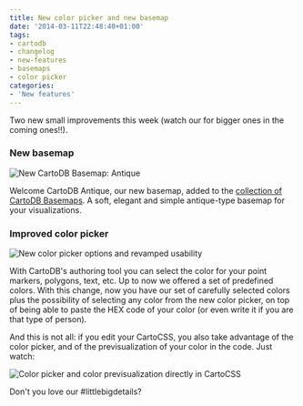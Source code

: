```yaml
---
title: New color picker and new basemap
date: '2014-03-11T22:48:40+01:00'
tags:
- cartodb
- changelog
- new-features
- basemaps
- color picker
categories:
- 'New features'
---
```


Two new small improvements  this week (watch our for bigger ones in the coming ones!!).

### New basemap

<img src="http://i.imgur.com/qd1akaY.gif" alt="New CartoDB Basemap: Antique"/>

Welcome CartoDB Antique, our new basemap, added to the <a href="http://blog.cartodb.com/post/67460068881/cartodb-makes-it-easy-to-add-the-perfect-basemap-to">collection of CartoDB Basemaps</a>. A soft, elegant and simple antique-type basemap for your visualizations.

### Improved color picker

<img src="http://i.imgur.com/OhZY1pA.gif" alt="New color picker options and revamped usability"/>

With CartoDB's authoring tool you can select the color for your point markers, polygons, text, etc. Up to now we offered a set of predefined colors. With this change, now you have our set of carefully selected colors plus the possibility of selecting any color from the new color picker, on top of being able to paste the HEX code of your color (or even write it if you are that type of person).

And this is not all: if you edit your CartoCSS, you also take advantage of the color picker, and of the previsualization of your color in the code. Just watch:

<img src="http://i.imgur.com/8yWZS3x.gif" alt="Color picker and color previsualization directly in CartoCSS"/>

Don't you love our #littlebigdetails?
